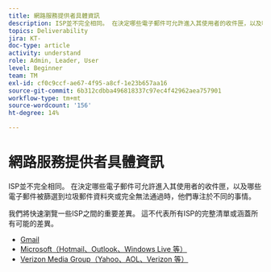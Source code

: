 ```yaml
---
title: 網路服務提供者具體資訊
description: ISP並不完全相同。 在決定哪些電子郵件可允許進入其使用者的收件匣，以及哪些電子郵件被篩選到垃圾郵件資料夾或完全無法通過時，他們專注於不同的事情。 我們將快速瀏覽一些ISP之間的重要差異。 這不代表所有ISP的完整清單或涵蓋所有可能的差異。
topics: Deliverability
jira: KT-
doc-type: article
activity: understand
role: Admin, Leader, User
level: Beginner
team: TM
exl-id: cf0c9ccf-ae67-4f95-a8cf-1e23b657aa16
source-git-commit: 6b312cdbba496818337c97ec4f42962aea757901
workflow-type: tm+mt
source-wordcount: '156'
ht-degree: 14%

---
```


# 網路服務提供者具體資訊

ISP並不完全相同。 在決定哪些電子郵件可允許進入其使用者的收件匣，以及哪些電子郵件被篩選到垃圾郵件資料夾或完全無法通過時，他們專注於不同的事情。

我們將快速瀏覽一些ISP之間的重要差異。 這不代表所有ISP的完整清單或涵蓋所有可能的差異。

* [Gmail](./gmail.md)
* [Microsoft（Hotmail、Outlook、Windows Live 等）](./microsoft.md)
* [Verizon Media Group（Yahoo、AOL、Verizon 等）](./verizon-media-group.md)
